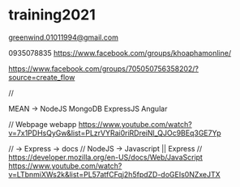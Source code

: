 # training2021



greenwind.01011994@gmail.com

0935078835 
https://www.facebook.com/groups/khoaphamonline/

https://www.facebook.com/groups/705050756358202/?source=create_flow

//

MEAN -> NodeJS MongoDB ExpressJS Angular

// Webpage webapp https://www.youtube.com/watch?v=7x1PDHsQyGw&list=PLzrVYRai0riRDreiNl_QJOc9BEq3GE7Yp

// -> Express -> docs // NodeJS -> Javascript || Express // https://developer.mozilla.org/en-US/docs/Web/JavaScript https://www.youtube.com/watch?v=LTbnmiXWs2k&list=PL57atfCFqj2h5fpdZD-doGEIs0NZxeJTX
